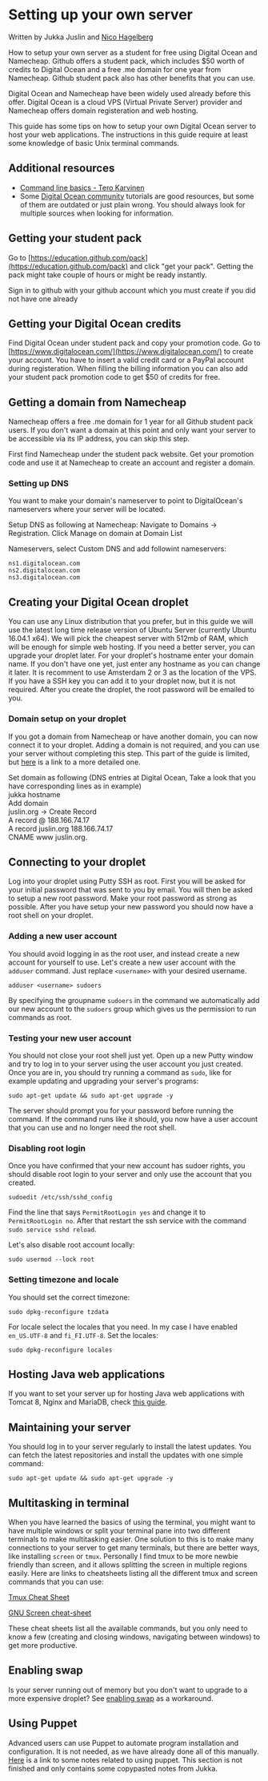# Setting up your own server
Written by Jukka Juslin and [Nico Hagelberg](https://github.com/nicougit/)

How to setup your own server as a student for free using Digital Ocean and Namecheap. Github offers a student pack, which includes $50 worth of credits to Digital Ocean and a free .me domain for one year from Namecheap. Github student pack also has other benefits that you can use.

Digital Ocean and Namecheap have been widely used already before this offer. Digital Ocean is a cloud VPS (Virtual Private Server) provider and Namecheap offers domain registeration and web hosting. 

This guide has some tips on how to setup your own Digital Ocean server to host your web applications. The instructions in this guide require at least some knowledge of basic Unix terminal commands.

## Additional resources

* [Command line basics - Tero Karvinen](http://terokarvinen.com/2009/command-line-basics-4)
* Some [Digital Ocean community](https://www.digitalocean.com/community) tutorials are good resources, but some of them are outdated or just plain wrong. You should always look for multiple sources when looking for information.

## Getting your student pack
Go to [https://education.github.com/pack](https://education.github.com/pack) and click "get your pack". Getting the pack might take couple of hours or might be ready instantly.

Sign in to github with your github account which you must create if you did not have one already  

## Getting your Digital Ocean credits

Find Digital Ocean under student pack and copy your promotion code. Go to [https://www.digitalocean.com/](https://www.digitalocean.com/) to create your account. You have to insert a valid credit card or a PayPal account during registeration. When filling the billing information you can also add your student pack promotion code to get $50 of credits for free.

## Getting a domain from Namecheap
Namecheap offers a free .me domain for 1 year for all Github student pack users. If you don't want a domain at this point and only want your server to be accessible via its IP address, you can skip this step.

First find Namecheap under the student pack website. Get your promotion code and use it at Namecheap to create an account and register a domain.

### Setting up DNS
You want to make your domain's nameserver to point to DigitalOcean's nameservers where your server will be located.

Setup DNS as following at Namecheap: Navigate to Domains -> Registration. Click Manage on domain at Domain List

Nameservers, select Custom DNS and add followint nameservers:
```
ns1.digitalocean.com
ns2.digitalocean.com
ns3.digitalocean.com
```

## Creating your Digital Ocean droplet

You can use any Linux distribution that you prefer, but in this guide we will use the latest long time release version of Ubuntu Server (currently Ubuntu 16.04.1 x64). We will pick the cheapest server with 512mb of RAM, which will be enough for simple web hosting. If you need a better server, you can upgrade your droplet later. For your droplet's hostname enter your domain name. If you don't have one yet, just enter any hostname as you can change it later. It is recomment to use Amsterdam 2 or 3 as the location of the VPS. If you have a SSH key you can add it to your droplet now, but it is not required. After you create the droplet, the root password will be emailed to you.

### Domain setup on your droplet

If you got a domain from Namecheap or have another domain, you can now connect it to your droplet. Adding a domain is not required, and you can use your server without completing this step. This part of the guide is limited, but [here](https://www.digitalocean.com/community/tutorials/how-to-set-up-a-host-name-with-digitalocean) is a link to a more detailed one.

Set domain as following (DNS entries at Digital Ocean, Take a look that you have corresponding lines as in example)  
jukka hostname  
Add domain  
juslin.org -> Create Record  
A record @ 188.166.74.17  
A record juslin.org 188.166.74.17  
CNAME www juslin.org.  

## Connecting to your droplet
Log into your droplet using Putty SSH as root. First you will be asked for your initial password that was sent to you by email. You will then be asked to setup a new root password. Make your root password as strong as possible. After you have setup your new password you should now have a root shell on your droplet.

### Adding a new user account
You should avoid logging in as the root user, and instead create a new account for yourself to use. Let's create a new user account with the `adduser` command. Just replace `<username>` with your desired username.
```
adduser <username> sudoers
```
By specifying the groupname `sudoers` in the command we automatically add our new account to the `sudoers` group which gives us the permission to run commands as root.

### Testing your new user account
You should not close your root shell just yet. Open up a new Putty window and try to log in to your server using the user account you just created. Once you are in, you should try running a command as `sudo`, like for example updating and upgrading your server's programs:
```
sudo apt-get update && sudo apt-get upgrade -y
```
The server should prompt you for your password before running the command. If the command runs like it should, you now have a user account that you can use and no longer need the root shell.

### Disabling root login
Once you have confirmed that your new account has sudoer rights, you should disable root login to your server and only use the account that you created.
```
sudoedit /etc/ssh/sshd_config  
```
Find the line that says `PermitRootLogin yes` and change it to `PermitRootLogin no`. After that restart the ssh service with the command `sudo service sshd reload`.

Let's also disable root account locally:
```
sudo usermod --lock root
```

### Setting timezone and locale
You should set the correct timezone:
```
sudo dpkg-reconfigure tzdata
```
For locale select the locales that you need. In my case I have enabled `en_US.UTF-8` and `fi_FI.UTF-8`. Set the locales:
```
sudo dpkg-reconfigure locales
```

## Hosting Java web applications
If you want to set your server up for hosting Java web applications with Tomcat 8, Nginx and MariaDB, check [this guide](https://github.com/jusju/ownserver/blob/master/webservers.md).

## Maintaining your server

You should log in to your server regularly to install the latest updates. You can fetch the latest repositories and install the updates with one simple command:
```
sudo apt-get update && sudo apt-get upgrade -y
```

## Multitasking in terminal
When you have learned the basics of using the terminal, you might want to have multiple windows or split your terminal pane into two different terminals to make multitasking easier. One solution to this is to make many connections to your server to get many terminals, but there are better ways, like installing `screen` or `tmux`. Personally I find tmux to be more newbie friendly than screen, and it allows splitting the screen in multiple regions easily. Here are links to cheatsheets listing all the different tmux and screen commands that you can use:

[Tmux Cheat Sheet](http://tmuxcheatsheet.com/)

[GNU Screen cheat-sheet](http://neophob.com/2007/04/gnu-screen-cheat-sheet/)

These cheat sheets list all the available commands, but you only need to know a few (creating and closing windows, navigating between windows) to get more productive.

## Enabling swap
Is your server running out of memory but you don't want to upgrade to a more expensive droplet? See [enabling swap](https://github.com/jusju/ownserver/blob/master/enabling_swap.md) as a workaround.

## Using Puppet
Advanced users can use Puppet to automate program installation and configuration. It is not needed, as we have already done all of this manually. [Here](https://github.com/jusju/ownserver/blob/master/puppet.md) is a link to some notes related to using puppet. This section is not finished and only contains some copypasted notes from Jukka.
